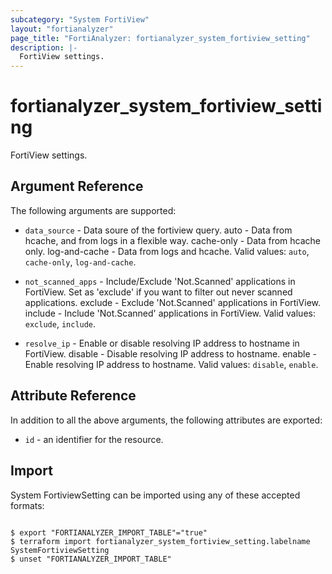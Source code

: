 ```yaml
---
subcategory: "System FortiView"
layout: "fortianalyzer"
page_title: "FortiAnalyzer: fortianalyzer_system_fortiview_setting"
description: |-
  FortiView settings.
---
```


# fortianalyzer_system_fortiview_setting
FortiView settings.

## Argument Reference


The following arguments are supported:


* `data_source` - Data soure of the fortiview query. auto - Data from hcache, and from logs in a flexible way. cache-only - Data from hcache only. log-and-cache - Data from logs and hcache. Valid values: `auto`, `cache-only`, `log-and-cache`.

* `not_scanned_apps` - Include/Exclude 'Not.Scanned' applications in FortiView. Set as 'exclude' if you want to filter out never scanned applications. exclude - Exclude 'Not.Scanned' applications in FortiView. include - Include 'Not.Scanned' applications in FortiView. Valid values: `exclude`, `include`.

* `resolve_ip` - Enable or disable resolving IP address to hostname in FortiView.  disable - Disable resolving IP address to hostname. enable - Enable resolving IP address to hostname. Valid values: `disable`, `enable`.



## Attribute Reference

In addition to all the above arguments, the following attributes are exported:
* `id` - an identifier for the resource.

## Import

System FortiviewSetting can be imported using any of these accepted formats:
```

$ export "FORTIANALYZER_IMPORT_TABLE"="true"
$ terraform import fortianalyzer_system_fortiview_setting.labelname SystemFortiviewSetting
$ unset "FORTIANALYZER_IMPORT_TABLE"
```

